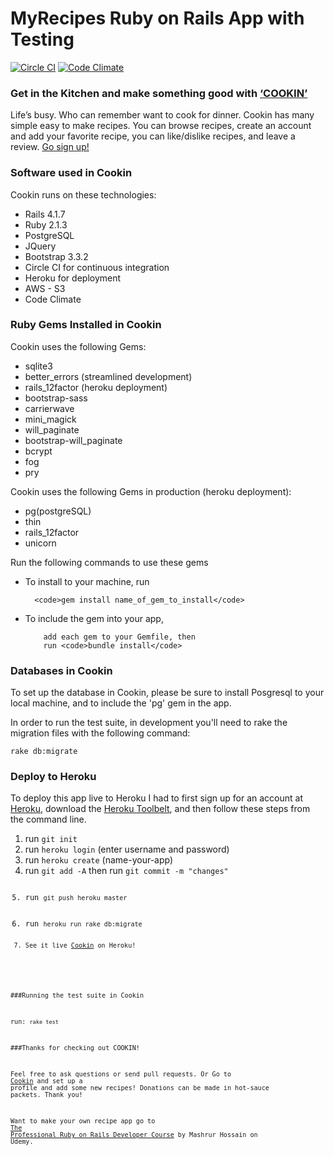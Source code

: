# MyRecipes Ruby on Rails App with Testing 
[![Circle CI](https://circleci.com/gh/iposton/myrecipes/tree/master.svg?style=svg)](https://circleci.com/gh/iposton/myrecipes/tree/master)
[![Code Climate](https://codeclimate.com/github/iposton/myrecipes/badges/gpa.svg)](https://codeclimate.com/github/iposton/myrecipes)

<h3>Get in the Kitchen and make something good with <a href="https://myrecipes-ruby.herokuapp.com/">‘COOKIN’</a></h3>

Life’s busy. Who can remember want to cook for dinner. Cookin has many simple easy to make recipes. You can browse recipes, create an account and add your favorite recipe, you can like/dislike recipes, and leave a review. <a href="https://myrecipes-ruby.herokuapp.com/register">Go sign up!</a>

<h3>Software used in Cookin</h3>

Cookin runs on these technologies:

<ul>
  <li>Rails 4.1.7</li>
  <li>Ruby 2.1.3</li>
  <li>PostgreSQL</li>
  <li>JQuery</li>
  <li>Bootstrap 3.3.2</li>
  <li>Circle CI for continuous integration</li>
  <li>Heroku for deployment</li>
  <li>AWS - S3</li>
  <li>Code Climate</li>
</ul>

<h3>Ruby Gems Installed in Cookin</h3>

Cookin uses the following Gems:

<ul>
  <li>sqlite3</li>
  <li>better_errors (streamlined development)</li>
  <li>rails_12factor (heroku deployment)</li>
  <li>bootstrap-sass</li>
  <li>carrierwave</li>
  <li>mini_magick</li>
  <li>will_paginate</li>
  <li>bootstrap-will_paginate</li>
  <li>bcrypt</li>
  <li>fog</li>
  <li>pry</li>
</ul>

Cookin uses the following Gems in production (heroku deployment):

<ul>
  <li>pg(postgreSQL)</li>
  <li>thin</li>
  <li>rails_12factor</li>
  <li>unicorn</li>
</ul>

Run the following commands to use these gems

<ul>
  <li>To install to your machine, run</li>

      <code>gem install name_of_gem_to_install</code>

  <li>To include the gem into your app,</li>

        add each gem to your Gemfile, then
        run <code>bundle install</code>

</ul>
<h3>Databases in Cookin</h3>
<p>To set up the database in Cookin, please be sure to install Posgresql to your local machine, and to include the 'pg' gem in the app.</p>
In order to run the test suite, in development you'll need to rake the migration files with the following command:

<code>rake db:migrate</code>


<h3>Deploy to Heroku</h3>
<p>To deploy this app live to Heroku I had to first sign up for an account at <a href="www.heroku.com">Heroku</a>, download the <a href="https://devcenter.heroku.com/articles/getting-started-with-ruby#set-up">Heroku Toolbelt</a>, and then follow these steps from the command line.</p>

<ol>

  <li>run <code>git init</code></li>
  <li>run <code>heroku login</code> (enter username and password) </li>
  <li>run <code>heroku create</code> (name-your-app) </li>
  <li>run <code>git add -A</code> then run <code>git commit -m "changes"</li>
  <li>run <code>git push heroku master</code> </li>
  <li>run <code>heroku run rake db:migrate</li>
  <li>See it live <a href="https://myrecipes-ruby.herokuapp.com/">Cookin</a> on Heroku!</li>
  
</ol>


###Running the test suite in Cookin

run: <code>rake test</code>
  
###Thanks for checking out COOKIN!

Feel free to ask questions or send pull requests. Or Go to <a href="https://myrecipes-ruby.herokuapp.com/">Cookin</a> and set up a profile and add some new recipes! Donations can be made in hot-sauce packets. Thank you!

Want to make your own recipe app go to <a href="https://www.udemy.com/pro-rubyonrails/?utm_campaign=email&utm_source=sendgrid.com&utm_medium=email">The Professional Ruby on Rails Developer Course</a> by Mashrur Hossain on Udemy.
